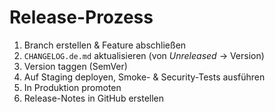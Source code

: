 # Release-Prozess

1. Branch erstellen & Feature abschließen
2. `CHANGELOG.de.md` aktualisieren (von *Unreleased* → Version)
3. Version taggen (SemVer)
4. Auf Staging deployen, Smoke- & Security-Tests ausführen
5. In Produktion promoten
6. Release-Notes in GitHub erstellen
